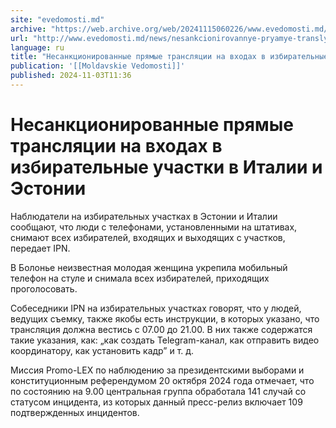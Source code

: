 ```yaml
---
site: "evedomosti.md"
archive: "https://web.archive.org/web/20241115060226/www.evedomosti.md/news/nesankcionirovannye-pryamye-translyacii-na-vhodah-v-izbirate"
url: "http://www.evedomosti.md/news/nesankcionirovannye-pryamye-translyacii-na-vhodah-v-izbirate"
language: ru
title: "Несанкционированные прямые трансляции на входах в избирательные участки в Италии и Эстонии"
publication: '[[Moldavskie Vedomosti]]'
published: 2024-11-03T11:36
---
```


# Несанкционированные прямые трансляции на входах в избирательные участки в Италии и Эстонии

Наблюдатели на избирательных участках в Эстонии и Италии сообщают, что люди с телефонами, установленными на штативах, снимают всех избирателей, входящих и выходящих с участков, передает IPN.

В Болонье неизвестная молодая женщина укрепила мобильный телефон на стуле и снимала всех избирателей, приходящих проголосовать.

Собеседники IPN на избирательных участках говорят, что у людей, ведущих съемку, также якобы есть инструкции, в которых указано, что трансляция должна вестись с 07.00 до 21.00. В них также содержатся такие указания, как: „как создать Telegram-канал, как отправить видео координатору, как установить кадр” и т. д.

Миссия Promo-LEX по наблюдению за президентскими выборами и конституционным референдумом 20 октября 2024 года отмечает, что по состоянию на 9.00 центральная группа обработала 141 случай со статусом инцидента, из которых данный пресс-релиз включает 109 подтвержденных инцидентов.